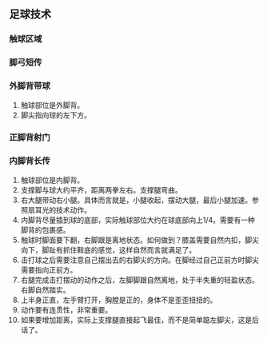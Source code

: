 ## 足球技术
### 触球区域

### 脚弓短传

### 外脚背带球
1. 触球部位是外脚背。  
2. 脚尖指向球的左下方。
### 正脚背射门

### 内脚背长传
1. 触球部位是内脚背。  
2. 支撑脚与球大约平齐，距离两拳左右。支撑腿弯曲。  
3. 右大腿带动右小腿。具体而言就是，小腿收起，摆动大腿，最后小腿加速。参照扇耳光的技术动作。  
4. 内脚背尽量插到球的底部，实际触球部位大约在球底部向上1/4。需要有一种脚背的包裹感。  
5. 触球时脚面要下翻，右脚跟是离地状态。如何做到？膝盖需要自然内扣，脚尖向下，脚趾有抓住鞋底的感觉，这样自然而言就满足了。  
6. 击打球之后需要注意自己摆出去的右脚尖的方向。在脚经过自己正前方时脚尖需要指向正前方。  
7. 右腿完成击打摆动的动作之后，左脚脚跟自然离地，处于半失重的轻盈状态。右脚自然踏实。  
8. 上半身正直，左手臂打开，胸膛是正的，身体不是歪歪扭扭的。  
9. 动作要有连贯性，非常重要。  
10. 如果要增加距离，实际上支撑腿直接起飞最佳，而不是简单踮左脚尖，这是后话了。  
